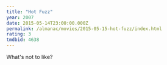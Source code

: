 ```yaml
---
title: "Hot Fuzz"
year: 2007
date: 2015-05-14T23:00:00.000Z
permalink: /almanac/movies/2015-05-15-hot-fuzz/index.html
rating: 3
tmdbid: 4638
---
```


What's not to like?
